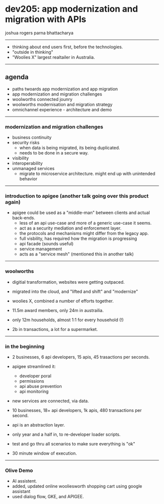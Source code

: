 # dev205: app modernization and migration with APIs

joshua rogers
parna bhattacharya

---

- thinking about end users first, before the technologies. 
- "outside in thinking"
- "Woolies X" largest realtailer in Australia.

---

## agenda
- paths twoards app modernization and app migration
- app modernization and migration challenges
- woolworths connected jounry
- woolworths modernisation and migration strategy
- omnichannel experience - architecture and demo

---

### modernization and migration challenges
- business continuity
- security risks
  - when data is being migrated, its being duplicated.
  - needs to be done in a secure way.
- visibility 
- interoperability
- unmanaged services
  - migrate to microservice architecture. might end up with unintended behavior

---

### introduction to apigee (another talk going over this product again)
- apigee could be used as a "middle-man" between clients and actual back-ends. 
  - less of an api use-case and more of a generic use-case it seems.
  - act as a security mediation and enforcement layer.
  - the protocols and mechanisms might differ from the legacy app.
  - full visbility, has required how the migration is progressing
  - api facade (sounds useful)
  - service management
  - acts as a "service mesh" (mentioned this in another talk)

----

### woolworths
- digitial transformation, websites were getting outpaced.
- migrated into the cloud, and "lifted and shift" and "modernize"

- woolies X, combined a number of efforts together.
- 11.5m award members, only 24m in austrailia.
- only 12m households, almost 1:1 for every household (!)
- 2b in transactions, a lot for a supermarket.

---

### in the beginning
- 2 businesses, 6 api developers, 15 apis, 45 trasactions per seconds. 
- apigee streamlined it:
  - developer poral
  - permissions
  - api abuse prevention
  - api monitoring
  
- new services are connected, via data. 
- 10 businesses, 18+ api developers, 1k apis, 480 transactions per second.
- api is an abstraction layer.
- only year and a half in, to re-developer loader scripts.
- test and go thru all scenarios to make sure everything is "ok"
- 30 minute window of execution.

---
### Olive Demo

- AI assistent.
- added, updated online wooliesworth shopping cart using google assistant
- used dialog flow, GKE, and APIGEE.




  

